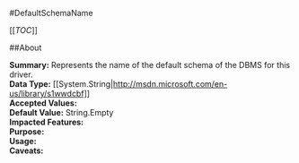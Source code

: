 #DefaultSchemaName

[[_TOC_]]

##About

**Summary:**  Represents the name of the default schema of the DBMS for this driver.   
**Data Type:** [[System.String|http://msdn.microsoft.com/en-us/library/s1wwdcbf]]  
**Accepted Values:**   
**Default Value:** String.Empty  
**Impacted Features:**   
**Purpose:**   
**Usage:**   
**Caveats:**   

